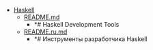 - <a href = "E:\Node_projects\Node_Way\ArchivTSH_2\ArhivTimur_2\Tools-master\Haskell\cat.Haskell\dir.Haskell.md">Haskell</a>
    - <a href = "E:\Node_projects\Node_Way\ArchivTSH_2\ArhivTimur_2\Tools-master\Haskell\README.md">README.md</a>
        - *# Haskell Development Tools
    - <a href = "E:\Node_projects\Node_Way\ArchivTSH_2\ArhivTimur_2\Tools-master\Haskell\README.ru.md">README.ru.md</a>
        - *# Инструменты разработчика Haskell
